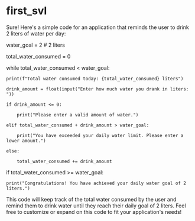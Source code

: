 # first_svl
Sure! Here's a simple code for an application that reminds the user to drink 2 liters of water per day:

water_goal = 2  # 2 liters

total_water_consumed = 0

while total_water_consumed < water_goal:

    print(f"Total water consumed today: {total_water_consumed} liters")

    drink_amount = float(input("Enter how much water you drank in liters: "))

    if drink_amount <= 0:

        print("Please enter a valid amount of water.")

    elif total_water_consumed + drink_amount > water_goal:

        print("You have exceeded your daily water limit. Please enter a lower amount.")

    else:

        total_water_consumed += drink_amount

if total_water_consumed >= water_goal:

    print("Congratulations! You have achieved your daily water goal of 2 liters.")

This code will keep track of the total water consumed by the user and remind them to drink water until they reach their daily goal of 2 liters. Feel free to customize or expand on this code to fit your application's needs!
